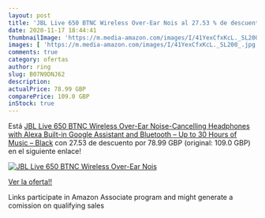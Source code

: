 ```yaml
---
layout: post
title: 'JBL Live 650 BTNC Wireless Over-Ear Nois al 27.53 % de descuento'
date: 2020-11-17 18:44:41
thumbnailImage: 'https://m.media-amazon.com/images/I/41YexCfxKcL._SL200_.jpg'
images: [ 'https://m.media-amazon.com/images/I/41YexCfxKcL._SL200_.jpg' ]
comments: true
category: ofertas
author: ring
slug: B07N9DNJ62
description:
actualPrice: 78.99 GBP
comparePrice: 109.0 GBP
inStock: true
---
```


Está [JBL Live 650 BTNC Wireless Over-Ear Noise-Cancelling Headphones with Alexa Built-in  Google Assistant and Bluetooth – Up to 30 Hours of Music – Black](https://www.amazon.co.uk/dp/B07N9DNJ62/?tag=tolees0a-21) con 27.53 de descuento por 78.99 GBP (original: 109.0 GBP) en el siguiente enlace!

[![JBL Live 650 BTNC Wireless Over-Ear Nois](https://m.media-amazon.com/images/I/41YexCfxKcL._SL200_.jpg)](https://www.amazon.co.uk/dp/B07N9DNJ62/?tag=tolees0a-21)

[Ver la oferta!!](https://www.amazon.co.uk/dp/B07N9DNJ62/?tag=tolees0a-21)

Links participate in Amazon Associate program and might generate a comission on qualifying sales


